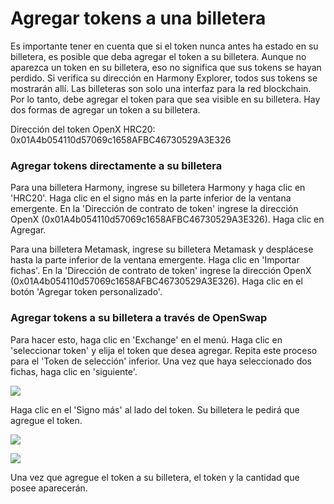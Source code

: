# Agregar tokens a una billetera

Es importante tener en cuenta que si el token nunca antes ha estado en su billetera, es posible que deba agregar el token a su billetera. Aunque no aparezca un token en su billetera, eso no significa que sus tokens se hayan perdido. Si verifica su dirección en Harmony Explorer, todos sus tokens se mostrarán allí. Las billeteras son solo una interfaz para la red blockchain. Por lo tanto, debe agregar el token para que sea visible en su billetera. Hay dos formas de agregar un token a su billetera.&#x20;

Dirección del token OpenX HRC20: 0x01A4b054110d57069c1658AFBC46730529A3E326

### Agregar tokens directamente a su billetera

Para una billetera Harmony, ingrese su billetera Harmony y haga clic en 'HRC20'. Haga clic en el signo más en la parte inferior de la ventana emergente. En la 'Dirección de contrato de token' ingrese la dirección OpenX (0x01A4b054110d57069c1658AFBC46730529A3E326). Haga clic en Agregar.&#x20;

Para una billetera Metamask, ingrese su billetera Metamask y desplácese hasta la parte inferior de la ventana emergente. Haga clic en 'Importar fichas'. En la 'Dirección de contrato de token' ingrese la dirección OpenX (0x01A4b054110d57069c1658AFBC46730529A3E326). Haga clic en el botón 'Agregar token personalizado'.

### Agregar tokens a su billetera a través de OpenSwap

Para hacer esto, haga clic en 'Exchange' en el menú. Haga clic en 'seleccionar token' y elija el token que desea agregar. Repita este proceso para el 'Token de selección' inferior. Una vez que haya seleccionado dos fichas, haga clic en 'siguiente'.

![](https://docs.openswap.one/\~/files/v0/b/gitbook-28427.appspot.com/o/assets%2F-MY1G5f8O5711m8GB\_0a%2F-MkMcNeiAe9LF3AIjTb0%2F-MkMg5EpCcNaPlDu4H0Q%2Faddingtoken.png?alt=media\&token=4ac6e3b4-73cc-422f-a663-3f65e40bc2f6)

Haga clic en el 'Signo más' al lado del token. Su billetera le pedirá que agregue el token.

![](https://docs.openswap.one/\~/files/v0/b/gitbook-x-prod.appspot.com/o/spaces%2F-MY1G5f8O5711m8GB\_0a%2Fuploads%2FsTjYGd4Nt2jsEFIeHeDz%2Fadd%20token.png?alt=media\&token=6ee0880c-613c-47ec-a62b-9ba5db13e7d7)

![](https://docs.openswap.one/\~/files/v0/b/gitbook-28427.appspot.com/o/assets%2F-MY1G5f8O5711m8GB\_0a%2F-MkIr16ca5sKrdYzIM\_1%2F-MkJ54ZQEa0hYlTGqIHd%2Fbridge7.png?alt=media\&token=1fcad433-2b90-459e-9371-4be903e467f2)

Una vez que agregue el token a su billetera, el token y la cantidad que posee aparecerán.
